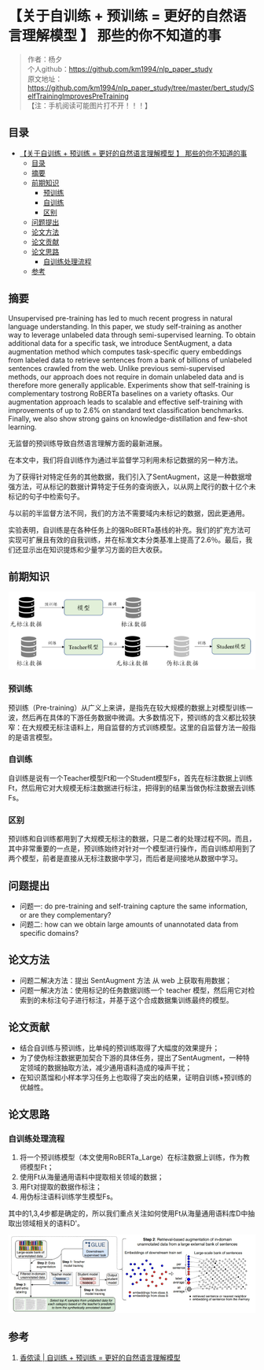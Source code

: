 # 【关于自训练 + 预训练 = 更好的自然语言理解模型 】 那些的你不知道的事

> 作者：杨夕 </br>
> 个人github：https://github.com/km1994/nlp_paper_study </br>
> 原文地址：https://github.com/km1994/nlp_paper_study/tree/master/bert_study/SelfTrainingImprovesPreTraining</br>
> 【注：手机阅读可能图片打不开！！！】

## 目录

- [【关于自训练 + 预训练 = 更好的自然语言理解模型 】 那些的你不知道的事](#关于自训练--预训练--更好的自然语言理解模型--那些的你不知道的事)
  - [目录](#目录)
  - [摘要](#摘要)
  - [前期知识](#前期知识)
    - [预训练](#预训练)
    - [自训练](#自训练)
    - [区别](#区别)
  - [问题提出](#问题提出)
  - [论文方法](#论文方法)
  - [论文贡献](#论文贡献)
  - [论文思路](#论文思路)
    - [自训练处理流程](#自训练处理流程)
  - [参考](#参考)


## 摘要

Unsupervised pre-training has led to much recent progress in natural language understanding. In this paper, we study self-training as another way to leverage unlabeled data through semi-supervised  learning. To  obtain  additional  data  for  a  specific  task,  we  introduce SentAugment,  a  data  augmentation  method which  computes  task-specific  query  embeddings from labeled data to retrieve sentences from a bank of billions of unlabeled sentences crawled from the web.  Unlike previous semi-supervised methods, our approach does not require  in domain  unlabeled  data  and  is  therefore more generally applicable.   Experiments show  that  self-training  is  complementary  tostrong  RoBERTa  baselines  on  a  variety  oftasks.    Our  augmentation  approach  leads  to scalable  and  effective  self-training  with  improvements  of  up  to  2.6%  on  standard  text classification  benchmarks.    Finally,  we  also show  strong  gains  on  knowledge-distillation and few-shot learning.

无监督的预训练导致自然语言理解方面的最新进展。

在本文中，我们将自训练作为通过半监督学习利用未标记数据的另一种方法。

为了获得针对特定任务的其他数据，我们引入了SentAugment，这是一种数据增强方法，可从标记的数据计算特定于任务的查询嵌入，以从网上爬行的数十亿个未标记的句子中检索句子。

与以前的半监督方法不同，我们的方法不需要域内未标记的数据，因此更通用。

实验表明，自训练是在各种任务上的强RoBERTa基线的补充。我们的扩充方法可实现可扩展且有效的自我训练，并在标准文本分类基准上提高了2.6％。最后，我们还显示出在知识提炼和少量学习方面的巨大收获。

## 前期知识

![](img/20201027210757.png)

### 预训练

预训练（Pre-training）从广义上来讲，是指先在较大规模的数据上对模型训练一波，然后再在具体的下游任务数据中微调。大多数情况下，预训练的含义都比较狭窄：在大规模无标注语料上，用自监督的方式训练模型。这里的自监督方法一般指的是语言模型。

### 自训练

自训练是说有一个Teacher模型Ft和一个Student模型Fs，首先在标注数据上训练Ft，然后用它对大规模无标注数据进行标注，把得到的结果当做伪标注数据去训练Fs。

### 区别

预训练和自训练都用到了大规模无标注的数据，只是二者的处理过程不同。而且，其中非常重要的一点是，预训练始终对针对一个模型进行操作，而自训练却用到了两个模型，前者是直接从无标注数据中学习，而后者是间接地从数据中学习。


## 问题提出

- 问题一: do  pre-training and self-training capture the same information,  or  are  they  complementary?
- 问题二: how can we obtain large amounts of unannotated data from specific domains?

## 论文方法

- 问题二解决方法：提出 SentAugment 方法 从 web 上获取有用数据；
- 问题一解决方法：使用标记的任务数据训练一个 teacher 模型，然后用它对检索到的未标注句子进行标注，并基于这个合成数据集训练最终的模型。

## 论文贡献

- 结合自训练与预训练，比单纯的预训练取得了大幅度的效果提升；
- 为了使伪标注数据更加契合下游的具体任务，提出了SentAugment，一种特定领域的数据抽取方法，减少通用语料造成的噪声干扰；
- 在知识蒸馏和小样本学习任务上也取得了突出的结果，证明自训练+预训练的优越性。

## 论文思路

### 自训练处理流程

1. 将一个预训练模型（本文使用RoBERTa_Large）在标注数据上训练，作为教师模型Ft；
2. 使用Ft从海量通用语料中提取相关领域的数据；
3. 用Ft对提取的数据作标注；
4. 用伪标注语料训练学生模型Fs。

其中的1,3,4步都是确定的，所以我们重点关注如何使用Ft从海量通用语料库D中抽取出领域相关的语料D'。

![](img/20201027211251.png)


## 参考

1. [香侬读 | 自训练 + 预训练 = 更好的自然语言理解模型](https://zhuanlan.zhihu.com/p/268770394)

